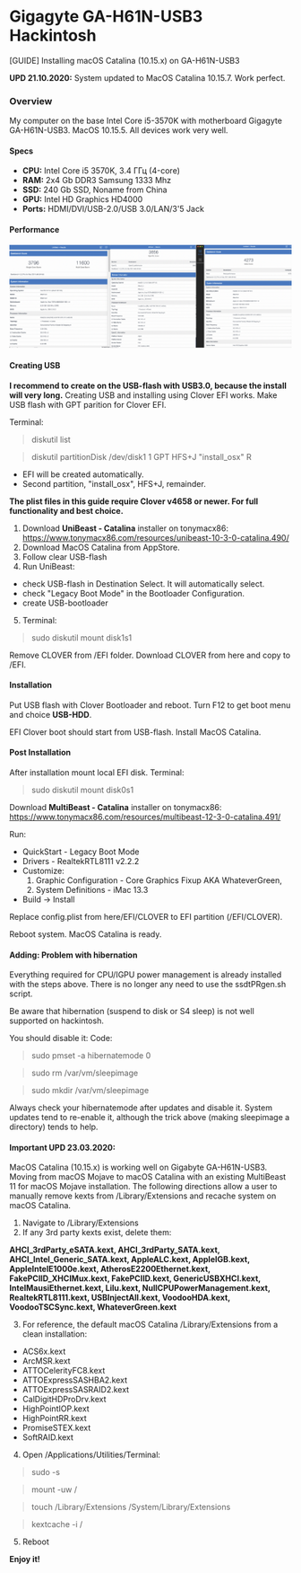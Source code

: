 # Gigagyte GA-H61N-USB3 Hackintosh
[GUIDE] Installing macOS Catalina (10.15.x) on GA-H61N-USB3

**UPD 21.10.2020:** System updated to MacOS Catalina 10.15.7. Work perfect.

### Overview
My computer on the base Intel Core i5-3570K with motherboard Gigagyte GA-H61N-USB3. MacOS 10.15.5. All devices work very well.

#### Specs
- **CPU:** Intel Core i5 3570K, 3.4 ГГц (4-core)
- **RAM:** 2x4 Gb DDR3 Samsung 1333 Mhz
- **SSD:** 240 Gb SSD, Noname from China
- **GPU:** Intel HD Graphics HD4000
- **Ports:** HDMI/DVI/USB-2.0/USB 3.0/LAN/3'5 Jack

#### Performance
![specs](/img/all.png)

#### Creating USB

**I recommend to create on the USB-flash with USB3.0, because the install will very long.** Creating USB and installing using Clover EFI works. Make USB flash with GPT parition for Clover EFI.

Terminal:

> diskutil list

> diskutil partitionDisk /dev/disk1 1 GPT HFS+J "install_osx" R
- EFI will be created automatically.
- Second partition, "install_osx", HFS+J, remainder.

**The plist files in this guide require Clover v4658 or newer. For full functionality and best choice.**

1. Download **UniBeast - Catalina** installer on tonymacx86: https://www.tonymacx86.com/resources/unibeast-10-3-0-catalina.490/
2. Download MacOS Catalina from AppStore.
3. Follow clear USB-flash
4. Run UniBeast:
 - check USB-flash in Destination Select. It will automatically select.
 - check "Legacy Boot Mode" in the Bootloader Configuration.
 - create USB-bootloader
5. Terminal:

> sudo diskutil mount disk1s1

Remove CLOVER from /EFI folder. Download CLOVER from here and copy to /EFI.

#### Installation

Put USB flash with Clover Bootloader and reboot. Turn F12 to get boot menu and choice **USB-HDD**.

EFI Clover boot should start from USB-flash. Install MacOS Catalina.

#### Post Installation

After installation mount local EFI disk. Terminal:

> sudo diskutil mount disk0s1

Download **MultiBeast - Catalina** installer on tonymacx86: https://www.tonymacx86.com/resources/multibeast-12-3-0-catalina.491/

Run:
- QuickStart - Legacy Boot Mode
- Drivers - RealtekRTL8111 v2.2.2
- Customize: 
  1. Graphic Configuration - Core Graphics Fixup AKA WhateverGreen,
  2. System Definitions - iMac 13.3
- Build -> Install

Replace config.plist from here/EFI/CLOVER to EFI partition (/EFI/CLOVER).

Reboot system. MacOS Catalina is ready.

#### Adding: Problem with hibernation ####

Everything required for CPU/IGPU power management is already installed with the steps above.
There is no longer any need to use the ssdtPRgen.sh script.

Be aware that hibernation (suspend to disk or S4 sleep) is not well supported on hackintosh.

You should disable it:
Code:
> sudo pmset -a hibernatemode 0

> sudo rm /var/vm/sleepimage

> sudo mkdir /var/vm/sleepimage

Always check your hibernatemode after updates and disable it. System updates tend to re-enable it, although the trick above (making sleepimage a directory) tends to help.

#### Important UPD 23.03.2020: ####
MacOS Catalina (10.15.x) is working well on Gigabyte GA-H61N-USB3. Moving from macOS Mojave to macOS Catalina with an existing MultiBeast 11 for macOS Mojave installation. The following directions allow a user to manually remove kexts from /Library/Extensions and recache system on macOS Catalina.

1. Navigate to /Library/Extensions
2. If any 3rd party kexts exist, delete them:

**AHCI_3rdParty_eSATA.kext, AHCI_3rdParty_SATA.kext, AHCI_Intel_Generic_SATA.kext, AppleALC.kext, AppleIGB.kext, AppleIntelE1000e.kext, AtherosE2200Ethernet.kext, FakePCIID_XHCIMux.kext, FakePCIID.kext, GenericUSBXHCI.kext, IntelMausiEthernet.kext, Lilu.kext, NullCPUPowerManagement.kext, RealtekRTL8111.kext, USBInjectAll.kext, VoodooHDA.kext, VoodooTSCSync.kext, WhateverGreen.kext**
 
3.  For reference, the default macOS Catalina /Library/Extensions from a clean installation:
- ACS6x.kext
- ArcMSR.kext
- ATTOCelerityFC8.kext
- ATTOExpressSASHBA2.kext
- ATTOExpressSASRAID2.kext
- CalDigitHDProDrv.kext
- HighPointIOP.kext
- HighPointRR.kext
- PromiseSTEX.kext
- SoftRAID.kext

4. Open /Applications/Utilities/Terminal:
> sudo -s

> mount -uw /

> touch /Library/Extensions /System/Library/Extensions

> kextcache -i /

5. Reboot

**Enjoy it!**
